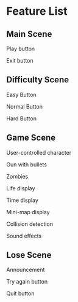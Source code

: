 # Feature List

## Main Scene

Play button

Exit button

## Difficulty Scene

Easy Button

Normal Button

Hard Button

## Game Scene

User-controlled character

Gun with bullets

Zombies

Life display

Time display

Mini-map display

Collision detection

Sound effects

## Lose Scene

Announcement

Try again button

Quit button

